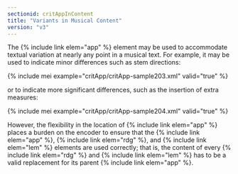 ```yaml
---
sectionid: critAppInContent
title: "Variants in Musical Content"
version: "v3"
---
```


The {% include link elem="app" %} element may be used to accommodate textual variation at nearly any point in a musical text. For example, it may be used to indicate minor differences such as stem directions:

{% include mei example="critApp/critApp-sample203.xml" valid="true" %}

or to indicate more significant differences, such as the insertion of extra measures:

{% include mei example="critApp/critApp-sample204.xml" valid="true" %}

However, the flexibility in the location of {% include link elem="app" %} places a burden on the encoder to ensure that the {% include link elem="app" %}, {% include link elem="rdg" %}, and {% include link elem="lem" %} elements are used correctly; that is, the content of every {% include link elem="rdg" %} and {% include link elem="lem" %} has to be a valid replacement for its parent {% include link elem="app" %}.
